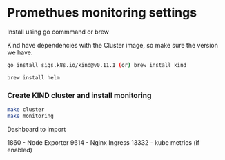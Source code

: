 # Promethues monitoring settings

Install using go commmand or brew

Kind have dependencies with the Cluster image, so make sure the version we have.

```bash
go install sigs.k8s.io/kind@v0.11.1 (or) brew install kind
```

```bash
brew install helm
```

### Create KIND cluster and install monitoring

```bash
make cluster
make monitoring
```

Dashboard to import

1860 - Node Exporter
9614 - Nginx Ingress
13332 - kube metrics (if enabled)
